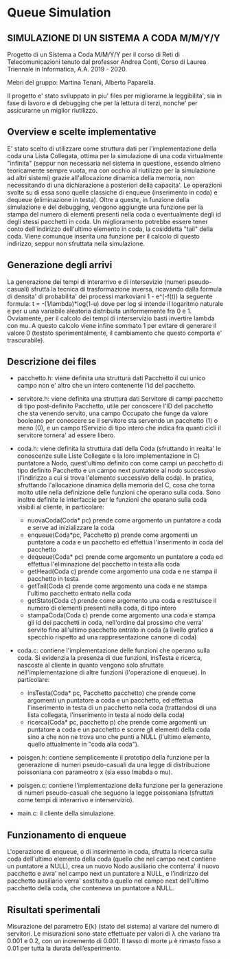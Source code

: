 # Queue Simulation

## SIMULAZIONE DI UN SISTEMA A CODA M/M/Y/Y

Progetto di un Sistema a Coda M/M/Y/Y per il corso di Reti di Telecomunicazioni tenuto dal professor Andrea Conti, Corso di Laurea Triennale in Informatica, A.A. 2019 - 2020.

Mebri del gruppo: Martina Tenani, Alberto Paparella.


Il progetto e' stato sviluppato in piu' files per migliorarne la leggibilita', sia in fase di lavoro e di debugging che per la lettura di terzi, nonche' per assicurarne un miglior riutilizzo.

## Overview e scelte implementative

E' stato scelto di utilizzare come struttura dati per l'implementazione della coda una Lista Collegata, ottima per la simulazione di una coda virtualmente "infinita" (seppur non necessaria nel sistema in questione, essendo almeno teoricamente sempre vuota, ma con occhio al riutilizzo per la simulazione ad altri sistemi) grazie all'allocazione dinamica della memoria, non necessitando di una dichiarazione a posteriori della capacita'. Le operazioni svolte su di essa sono quelle classiche di enqueue (inserimento in coda) e dequeue (eliminazione in testa). Oltre a queste, in funzione della simulazione e del debugging, vengono aggiungte una funzione per la stampa del numero di elementi presenti nella coda o eventualmente degli id degli stessi pacchetti in coda.
Un miglioramento potrebbe essere tener conto dell'indirizzo dell'ultimo elemento in coda, la cosiddetta "tail" della coda. Viene comunque inserita una funzione per il calcolo di questo indirizzo, seppur non sfruttata nella simulazione.

## Generazione degli arrivi

La generazione dei tempi di interarrivo e di intersevizio (numeri pseudo-casuali) sfrutta la tecnica di trasformazione inversa, ricavando dalla formula di densita' di probabilita' dei processi markoviani 1 - e^(-f(t)) la seguente formula: t = -(1/lambda)*log(1-u) dove per log si intende il logaritmo naturale e per u una variabile aleatoria distribuita uniformemente fra 0 e 1. Ovviamente, per il calcolo dei tempi di interservizio basti invertire lambda con mu. A questo calcolo viene infine sommato 1 per evitare di generare il valore 0 (testato sperimentalmente, il cambiamento che questo comporta e' trascurabile).

## Descrizione dei files

- pacchetto.h: viene definita una struttura dati Pacchetto il cui unico campo non e' altro che un intero contenente l'id del pacchetto.

- servitore.h: viene definita una struttura dati Servitore di campi pacchetto di tipo post-definito Pacchetto, utile per conoscere l'ID del pacchetto che sta venendo servito, una campo Occupato che funge da valore booleano per conoscere se il servitore sta servendo un pacchetto (1) o meno (0), e un campo tServizio di tipo intero che indica fra quanti cicli il servitore tornera' ad essere libero.

- coda.h: viene definita la struttura dati della Coda (sfruttando in realta' le conoscenze sulle Liste Collegate e la loro implementazione in C) puntatore a Nodo, quest'ultimo definito con come campi un pacchetto di tipo definito Pacchetto e un campo next puntatore al nodo successivo (l'indirizzo a cui si trova l'elemento successivo della coda). In pratica, sfruttando l'allocazione dinamica della memoria del C, cosa che torna molto utile nella definizione delle funzioni che operano sulla coda. Sono inoltre definite le interfaccie per le funzioni che operano sulla coda visibili al cliente, in particolare:
  - nuovaCoda(Coda* pc) prende come argomento un puntatore a coda e serve ad inizializzare la coda
  - enqueue(Coda*pc, Pacchetto p) prende come argomenti un puntatore a coda e un pacchetto ed effettua l'inserimento in coda del pacchetto
  - dequeue(Coda* pc) prende come argomento un puntatore a coda ed effettua l'eliminazione del pacchetto in testa alla coda
  - getHead(Coda c) prende come argomento una coda e ne stampa il pacchetto in testa
  - getTail(Coda c) prende come argomento una coda e ne stampa l'ultimo pacchetto entrato nella coda
  - getStato(Coda c) prende come argomento una coda e restituisce il numero di elementi presenti nella coda, di tipo intero
  - stampaCoda(Coda c) prende come argomento una coda e stampa gli id dei pacchetti in coda, nell'ordine dal prossimo che verra' servito fino all'ultimo pacchetto entrato in coda (a livello grafico a specchio rispetto ad una rappresentazione canone di coda)

- coda.c: contiene l'implementazione delle funzioni che operano sulla coda. Si evidenzia la presenza di due funzioni, insTesta e ricerca, nascoste al cliente in quanto vengono solo sfruttate nell'implementazione di altre funzioni (l'operazione di enqueue). In particolare:
  - insTesta(Coda* pc, Pacchetto pacchetto) che prende come argomenti un puntatore a coda e un pacchetto, ed effettua l'inserimento in testa di un pacchetto nella coda (trattandosi di una lista collegata, l'inserimento in testa al nodo della coda)
  - ricerca(Coda* pc, pacchetto p) che prende come argomenti un puntatore a coda e un pacchetto e scorre gli elementi della coda sino a che non ne trova uno che punti a NULL (l'ultimo elemento, quello attualmente in "coda alla coda").

- poisgen.h: contiene semplicemente il prototipo della funzione per la generazione di numeri pseudo-casuali da una legge di distribuzione poissoniana con parameotro x (sia esso lmabda o mu).

- poisgen.c: contiene l'implementazione della funzione per la generazione di numeri pseudo-casuali che seguono la legge poissoniana (sfruttati come tempi di interarrivo e interservizio).

- main.c: il cliente della simulazione.

## Funzionamento di enqueue

L'operazione di enqueue, o di inserimento in coda, sfrutta la ricerca sulla coda dell'ultimo elemento della coda (quello che nel campo next contiene un puntatore a NULL), crea un nuovo Nodo ausiliario che conterra' il nuovo pacchetto e avra' nel campo next un puntatore a NULL, e l'indirizzo del pacchetto ausiliario verra' sostituito a quello nel campo next dell'ultimo pacchetto della coda, che conteneva un puntatore a NULL.

## Risultati sperimentali

Misurazione del parametro E{k} (stato del sistema) al variare del numero di servitori. Le misurazioni sono state effettuate per valori di λ che variano tra 0.001 e 0.2, con un incremento di
0.001. Il tasso di morte μ è rimasto fisso a 0.01 per tutta la durata dell’esperimento.